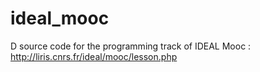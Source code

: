 ideal_mooc
==========

D source code for the programming track of IDEAL Mooc :
http://liris.cnrs.fr/ideal/mooc/lesson.php
